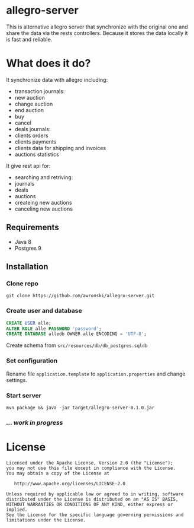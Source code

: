 # allegro-server
This is alternative allegro server that synchronize with the original one and share the data via the rests controllers.
Because it stores the data locally it is fast and reliable.

# What does it do?
It synchronize data with allegro including:
- transaction journals:
 - new auction
 - change auction
 - end auction
 - buy
 - cancel
- deals journals:
 - clients orders
 - clients payments
 - clients data for shipping and invoices
- auctions statistics

It give rest api for:
- searching and retriving:
 - journals
 - deals
 - auctions
- createing new auctions
- canceling new auctions

## Requirements
- Java 8
- Postgres 9

## Installation

### Clone repo
```
git clone https://github.com/awronski/allegro-server.git
```

### Create user and database
```sql
CREATE USER alle;
ALTER ROLE alle PASSWORD 'password';
CREATE DATABASE alledb OWNER alle ENCODING = 'UTF-8';
```
Create schema from ```src/resources/db/db_postgres.sqldb```

### Set configuration
Rename file ```application.template``` to ```application.properties``` and change settings.

### Start server
```
mvn package && java -jar target/allegro-server-0.1.0.jar
```

### _... work in progress_

License
=======

    Licensed under the Apache License, Version 2.0 (the "License");
    you may not use this file except in compliance with the License.
    You may obtain a copy of the License at

       http://www.apache.org/licenses/LICENSE-2.0

    Unless required by applicable law or agreed to in writing, software
    distributed under the License is distributed on an "AS IS" BASIS,
    WITHOUT WARRANTIES OR CONDITIONS OF ANY KIND, either express or implied.
    See the License for the specific language governing permissions and
    limitations under the License.
